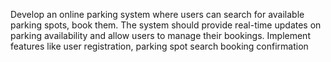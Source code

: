 Develop an online parking system where users can search for available parking spots, book them. The system should provide real-time updates on parking availability and allow users to manage their bookings. Implement features like user registration, parking spot search booking confirmation

